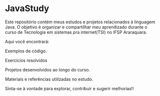# JavaStudy
Este repositório contém meus estudos e projetos relacionados à linguagem Java. O objetivo é organizar e compartilhar meu aprendizado durante o curso de Tecnologia em sistemas pra internet(TSI) no IFSP Araraquara.

Aqui você encontrará:

Exemplos de código.

Exercícios resolvidos

Projetos desenvolvidos ao longo do curso.

Materiais e referências utilizadas no estudo.

Sinta-se à vontade para explorar, contribuir e sugerir melhorias!!
